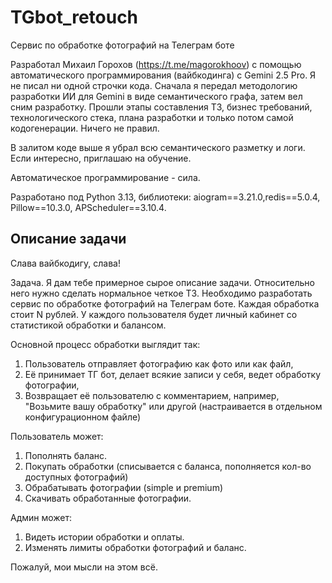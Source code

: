 # TGbot_retouch
Cервис по обработке фотографий на Телеграм боте

Разработал Михаил Горохов (https://t.me/magorokhoov) с помощью автоматического программирования (вайбкодинга) с Gemini 2.5 Pro. Я не писал ни одной строчки кода. Сначала я передал методологию разработки ИИ для Gemini в виде семантического графа, затем вел сним разработку. Прошли этапы составления ТЗ, бизнес требований, технологического стека, плана разработки и только потом самой кодогенерации. Ничего не правил.

В залитом коде выше я убрал всю семантического разметку и логи. Если интересно, приглашаю на обучение.

Автоматическое программирование - сила.

Разработано под Python 3.13, библиотеки: aiogram==3.21.0,redis==5.0.4, Pillow==10.3.0, APScheduler==3.10.4.


## Описание задачи

Слава вайбкодигу, слава!

Задача.
Я дам тебе примерное сырое описание задачи. Относительно него нужно сделать нормальное четкое ТЗ. 
Необходимо разработать сервис по обработке фотографий на Телеграм боте. Каждая обработка стоит N рублей. У каждого пользователя будет личный кабинет со статистикой обработки и балансом.

Основной процесс обработки выглядит так:
1. Пользователь отправляет фотографию как фото или как файл,
2. Её принимает ТГ бот, делает всякие записи у себя, ведет обработку фотографии,
3. Возвращает её пользователю с комментарием, например, "Возьмите вашу обработку" или другой (настраивается в отдельном конфигурационном файле)

Пользователь может:
1. Пополнять баланс.
2. Покупать обработки (списывается с баланса, пополняется кол-во доступных фотографий)
3. Обрабатывать фотографии (simple и premium)
4. Скачивать обработанные фотографии.

Админ может:
1. Видеть истории обработки и оплаты.
2. Изменять лимиты обработки фотографий и баланс.

Пожалуй, мои мысли на этом всё.
